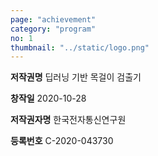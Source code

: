 ```yaml
---
page: "achievement"
category: "program"
no: 1
thumbnail: "../static/logo.png"
---
```


**저작권명** 딥러닝 기반 목걸이 검출기

**창작일** 2020-10-28

**저작권자명** 한국전자통신연구원

**등록번호** C-2020-043730
